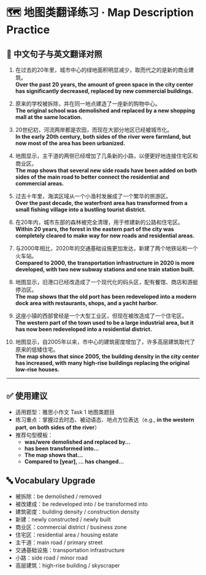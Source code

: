# 🗺️ 地图类翻译练习 · Map Description Practice

## 📌 中文句子与英文翻译对照

1. 在过去的20年里，城市中心的绿地面积明显减少，取而代之的是新的商业建筑。  
   **Over the past 20 years, the amount of green space in the city center has significantly decreased, replaced by new commercial buildings.**

2. 原来的学校被拆除，并在同一地点建造了一座新的购物中心。  
   **The original school was demolished and replaced by a new shopping mall at the same location.**

3. 20世纪初，河流两岸都是农田，而现在大部分地区已经被城市化。  
   **In the early 20th century, both sides of the river were farmland, but now most of the area has been urbanized.**

4. 地图显示，主干道的两侧已经增加了几条新的小路，以便更好地连接住宅区和商业区。  
   **The map shows that several new side roads have been added on both sides of the main road to better connect the residential and commercial areas.**

5. 过去十年里，海滨区域从一个小渔村发展成了一个繁华的旅游区。  
   **Over the past decade, the waterfront area has transformed from a small fishing village into a bustling tourist district.**

6. 在20年内，城市东部的森林被完全清理，用于修建新的公路和住宅区。  
   **Within 20 years, the forest in the eastern part of the city was completely cleared to make way for new roads and residential areas.**

7. 与2000年相比，2020年的交通基础设施更加发达，新建了两个地铁站和一个火车站。  
   **Compared to 2000, the transportation infrastructure in 2020 is more developed, with two new subway stations and one train station built.**

8. 地图显示，旧港口已经改造成了一个现代化的码头区，配有餐馆、商店和游艇停泊区。  
   **The map shows that the old port has been redeveloped into a modern dock area with restaurants, shops, and a yacht harbor.**

9. 这座小镇的西部曾经是一个大型工业区，但现在被改造成了一个住宅区。  
   **The western part of the town used to be a large industrial area, but it has now been redeveloped into a residential district.**

10. 地图显示，自2005年以来，市中心的建筑密度增加了，许多高层建筑取代了原来的低矮住宅。  
    **The map shows that since 2005, the building density in the city center has increased, with many high-rise buildings replacing the original low-rise houses.**

---

## ✅ 使用建议

- 适用题型：雅思小作文 Task 1 地图类题目
- 练习重点：掌握过去时态、被动语态、地点方位表达（e.g., **in the western part**, **on both sides of the river**）
- 推荐句型模板：
  - **was/were demolished and replaced by…**
  - **has been transformed into…**
  - **The map shows that…**
  - **Compared to [year], … has changed…**

## 🔤 Vocabulary Upgrade

- 被拆除：be demolished / removed  
- 被改建成：be redeveloped into / be transformed into  
- 建筑密度：building density / construction density  
- 新建：newly constructed / newly built  
- 商业区：commercial district / business zone  
- 住宅区：residential area / housing estate  
- 主干道：main road / primary street  
- 交通基础设施：transportation infrastructure  
- 小路：side road / minor road  
- 高层建筑：high-rise building / skyscraper  
